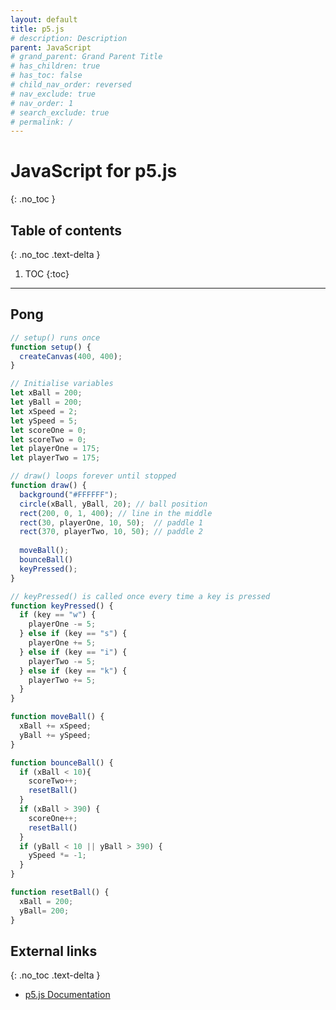 ```yaml
---
layout: default
title: p5.js
# description: Description
parent: JavaScript
# grand_parent: Grand Parent Title
# has_children: true
# has_toc: false
# child_nav_order: reversed
# nav_exclude: true
# nav_order: 1
# search_exclude: true
# permalink: /
---
```


# JavaScript for p5.js
{: .no_toc }

## Table of contents
{: .no_toc .text-delta }

1. TOC
{:toc}

---

## Pong

```javascript
// setup() runs once
function setup() {
  createCanvas(400, 400);
}

// Initialise variables
let xBall = 200;
let yBall = 200;
let xSpeed = 2;
let ySpeed = 5;
let scoreOne = 0;
let scoreTwo = 0;
let playerOne = 175;
let playerTwo = 175;

// draw() loops forever until stopped
function draw() {
  background("#FFFFFF");
  circle(xBall, yBall, 20); // ball position
  rect(200, 0, 1, 400); // line in the middle
  rect(30, playerOne, 10, 50);  // paddle 1
  rect(370, playerTwo, 10, 50); // paddle 2
  
  moveBall();
  bounceBall()
  keyPressed();
}

// keyPressed() is called once every time a key is pressed
function keyPressed() {
  if (key == "w") {
    playerOne -= 5;
  } else if (key == "s") {
    playerOne += 5; 
  } else if (key == "i") {
    playerTwo -= 5;
  } else if (key == "k") {
    playerTwo += 5;
  }
}

function moveBall() {
  xBall += xSpeed;
  yBall += ySpeed;
}

function bounceBall() {
  if (xBall < 10){
    scoreTwo++;
    resetBall()
  }  
  if (xBall > 390) {
    scoreOne++;
    resetBall()
  }
  if (yBall < 10 || yBall > 390) {
    ySpeed *= -1;
  }
}

function resetBall() {
  xBall = 200;
  yBall= 200;
}
```

## External links
{: .no_toc .text-delta }

- [p5.js Documentation](https://p5js.org/reference/)
